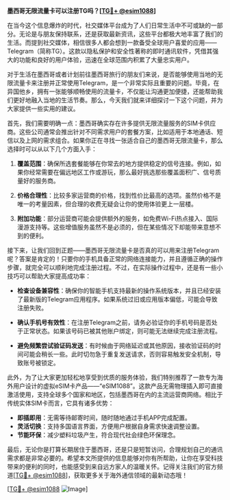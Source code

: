 **墨西哥无限流量卡可以注册TG吗？[[TG💪+ @esim1088](https://t.me/s/esim1088)]**

在当今这个信息爆炸的时代，社交媒体平台成为了人们日常生活中不可或缺的一部分。无论是与朋友保持联系，还是获取最新资讯，这些平台都极大地丰富了我们的生活。而提到社交媒体，相信很多人都会想到一款备受全球用户喜爱的应用——Telegram（简称TG）。这款以隐私保护和安全性著称的即时通讯软件，凭借其强大的功能和良好的用户体验，迅速在全球范围内积累了大量忠实用户。

对于生活在墨西哥或者计划前往墨西哥旅行的朋友们来说，是否能够使用当地的无限流量卡来注册并正常使用Telegram，是一个非常实际且重要的问题。毕竟，在异国他乡，拥有一张能够顺畅使用的流量卡，不仅能让沟通更加便捷，还能帮助我们更好地融入当地的生活节奏。那么，今天我们就来详细探讨一下这个问题，并为大家提供一些实用的建议。

首先，我们需要明确一点：墨西哥确实存在许多提供无限流量服务的SIM卡供应商。这些公司通常会推出针对不同需求用户的套餐方案，比如适用于本地通话、短信以及上网的需求组合。如果你正在寻找一张适合自己的墨西哥无限流量卡，那么选择时可以从以下几个方面入手：

1. **覆盖范围**：确保所选套餐能够在你常去的地方提供稳定的信号连接。例如，如果你经常需要在偏远地区工作或游玩，那么最好挑选那些覆盖面积广、信号质量好的服务商。
   
2. **价格合理性**：比较多家运营商的价格，找到性价比最高的选项。虽然价格不是唯一的考量因素，但合理的收费无疑会让你的使用体验更上一层楼。

3. **附加功能**：部分运营商可能会提供额外的服务，如免费Wi-Fi热点接入、国际漫游支持等。这些增值服务虽然不是必须的，但在某些情况下却能带来意想不到的便利。

接下来，让我们回到正题——墨西哥无限流量卡是否真的可以用来注册Telegram呢？答案是肯定的！只要你的手机具备正常的网络连接能力，并且遵循正确的操作步骤，就完全可以顺利地完成注册过程。不过，在实际操作过程中，还是有一些小技巧可以帮助大家提高成功率：

- **检查设备兼容性**：确保你的智能手机支持最新的操作系统版本，并且已经安装了最新版的Telegram应用程序。如果系统过旧或应用版本偏低，可能会导致注册失败。
  
- **确认手机号有效性**：在注册Telegram之前，请务必验证你的手机号码是否处于正常状态。如果该号码已被其他账户绑定，则可能无法继续完成注册流程。

- **避免频繁尝试验证码发送**：有时候由于网络延迟或其他原因，接收验证码的时间可能会稍长一些。此时切勿急于重复发送请求，否则容易触发安全机制，导致账号被锁定。

此外，为了让大家更加轻松地享受到优质的服务体验，我们特别推荐了一款专为海外用户设计的虚拟eSIM卡产品——“eSIM1088”。这款产品无需物理插入即可直接激活使用，支持全球多个国家和地区，包括墨西哥在内的主流运营商网络。相比于传统实体SIM卡而言，它具有诸多优势：

- **即插即用**：无需等待邮寄时间，随时随地通过手机APP完成配置。
- **灵活切换**：支持多国语言界面，方便用户根据自身需求快速调整设置。
- **节能环保**：减少塑料垃圾产生，符合现代社会绿色环保理念。

最后，无论你是打算长期居住于墨西哥，还是只是短暂访问，合理规划自己的通讯需求都是非常必要的。希望本文所提供的信息能够对你有所帮助，让你在享受科技带来的便利的同时，也能感受到来自远方家人的温暖关怀。记得关注我们的官方频道[[TG💪+ @esim1088](https://t.me/s/esim1088)]，获取更多关于海外通信领域的最新动态哦！

[[TG💪+ @esim1088](https://t.me/s/esim1088) ![Image](https://i.postimg.cc/4NQfJmqS/Snipaste-2025-05-13-00-14-12.png)]